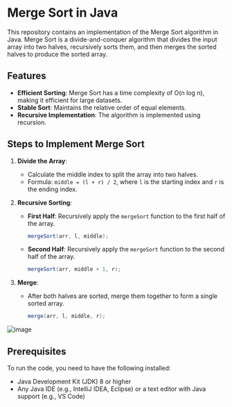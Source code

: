 # Merge Sort in Java

This repository contains an implementation of the Merge Sort algorithm in Java. Merge Sort is a divide-and-conquer algorithm that divides the input array into two halves, recursively sorts them, and then merges the sorted halves to produce the sorted array.

## Features

- **Efficient Sorting**: Merge Sort has a time complexity of O(n log n), making it efficient for large datasets.
- **Stable Sort**: Maintains the relative order of equal elements.
- **Recursive Implementation**: The algorithm is implemented using recursion.

## Steps to Implement Merge Sort

1. **Divide the Array**:
   - Calculate the middle index to split the array into two halves.
   - Formula: `middle = (l + r) / 2`, where `l` is the starting index and `r` is the ending index.

2. **Recursive Sorting**:
   - **First Half**: Recursively apply the `mergeSort` function to the first half of the array.
     ```java
     mergeSort(arr, l, middle);
     ```
   - **Second Half**: Recursively apply the `mergeSort` function to the second half of the array.
     ```java
     mergeSort(arr, middle + 1, r);
     ```

3. **Merge**:
   - After both halves are sorted, merge them together to form a single sorted array.
     ```java
     merge(arr, l, middle, r);
     ```

![image](https://github.com/user-attachments/assets/542f7e1c-b49b-4304-abb4-3a9a0a737189)


## Prerequisites

To run the code, you need to have the following installed:

- Java Development Kit (JDK) 8 or higher
- Any Java IDE (e.g., IntelliJ IDEA, Eclipse) or a text editor with Java support (e.g., VS Code)
